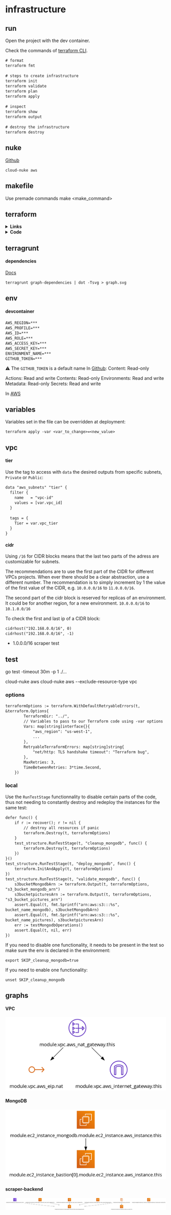 # infrastructure

## run

Open the project with the dev container.

Check the commands of [terraform CLI](https://www.terraform.io/cli/commands#switching-working-directory-with-chdir).

```shell
# format
terraform fmt

# steps to create infrastructure
terraform init
terraform validate
terraform plan
terraform apply

# inspect
terraform show
terraform output

# destroy the infrastructure
terraform destroy
```

## nuke

[Github](https://github.com/gruntwork-io/cloud-nuke)

```
cloud-nuke aws
```

## makefile
Use premade commands
make <make_command>

## terraform

<details><summary> <b>Links</b> </summary>

Check the [tutorial for AWS](https://learn.hashicorp.com/tutorials/terraform/aws-build?in=terraform/aws-get-started).
To setup a VPC check this [Medium article](# https://medium.com/swlh/creating-an-aws-ecs-cluster-of-ec2-instances-with-terraform-85a10b5cfbe3
).
To setup workflow and environments check this [Medium article](https://blog.gruntwork.io/how-to-manage-terraform-state-28f5697e68fa).

Check the [HCL](https://developer.hashicorp.com/terraform/language).

</details>

<details><summary> <b>Code</b> </summary>

For reources tags, where `common_tags` is a map:

```hcl
resource "aws_resource_type" "resource_name" {
  tags = merge(var.common_tags, {Name="..."})
}
```

Add the lifecycle policy to create before detroying to avoid downtime.
Be careful not to do it on unique resources that cannot be duplicated.

```hcl
resource "aws_resource_type" "resource_name" {
  lifecycle {
    create_before_destroy = true
  }
}
```

Add the lifecycle policy to protect from destroying it:
```hcl
resource "aws_resource_type" "resource_name" {
  lifecycle {
    prevent_destroy = true
  }
}
```

For backing up the state in an S3 bucket, insert those only in the running terraform file, which would not be in `modules`. 
The backend name is usually `backend_name="terraform-state-backend"`.
There is a different state for production and non-production environments.

```hcl
provider "aws" {
  aws_region = var.aws_region
}
```

For running a bash script after the creation of the resource:
```hcl
resource "aws_resource_type" "resource_name" {
  user_data = templatefile("user-data.sh", {
    var_to_inject = "something"
  })
}
```

Inside `user-data.sh`:

```shell
#!/bin/bash

...
${db_address}
...
```

</details>

## terragrunt

#### dependencies

[Docs](https://terragrunt.gruntwork.io/docs/features/execute-terraform-commands-on-multiple-modules-at-once/#dependencies-between-modules)

```shell
terragrunt graph-dependencies | dot -Tsvg > graph.svg
```



## env

#### devcontainer

```
AWS_REGION=***
AWS_PROFILE=***
AWS_ID=***
AWS_ROLE=***
AWS_ACCESS_KEY=***
AWS_SECRET_KEY=***
ENVIRONMENT_NAME=***
GITHUB_TOKEN=***
```

:warning: The `GITHUB_TOKEN` is a default name
In [Github](https://github.com/settings/personal-access-tokens/new):
Content: Read-only

  Actions: Read and write
  Contents: Read-only
  Environments: Read and write
  Metadata: Read-only
  Secrets: Read and write

In [AWS]()

## variables

Variables set in the file can be overridden at deployment:

```shell
terraform apply -var <var_to_change>=<new_value>
```

## vpc
#### tier

Use the tag to access with `data` the desired outputs from specific subnets, `Private` or `Public`:

```hcl
data "aws_subnets" "tier" {
  filter {
    name   = "vpc-id"
    values = [var.vpc_id]
  }

  tags = {
    Tier = var.vpc_tier
  }
}
```

#### cidr

Using `/16` for CIDR blocks means that the last two parts of the adress are customizable for subnets.

The recommendations are to use the first part of the CIDR for different VPCs projects. When ever there should be a clear abstraction, use a different number. The recommendation is to simply increment by 1 the value of the first value of the CIDR, e.g. `10.0.0.0/16` to `11.0.0.0/16`.

The second part of the cidr block is reserved for replicas of an environment. It could be for another region, for a new environment. `10.0.0.0/16` to `10.1.0.0/16`


To check the first and last ip of a CIDR block:

```hcl
cidrhost("192.168.0.0/16", 0)
cidrhost("192.168.0.0/16", -1)
```

- 1.0.0.0/16 scraper test



## test 

  go test -timeout 30m -p 1 ./...

  cloud-nuke aws
  cloud-nuke aws --exclude-resource-type vpc

### options

```hcl
terraformOptions := terraform.WithDefaultRetryableErrors(t, &terraform.Options{
		TerraformDir: "../",
		// Variables to pass to our Terraform code using -var options
		Vars: map[string]interface{}{
			"aws_region": "us-west-1",
            ...
		},
		RetryableTerraformErrors: map[string]string{
			"net/http: TLS handshake timeout": "Terraform bug",
		},
		MaxRetries: 3,
		TimeBetweenRetries: 3*time.Second,
	})
```

### local

Use the `RunTestStage` functionnality to disable certain parts of the code, thus not needing to constantly destroy and redeploy the instances for the same test:

```hcl
defer func() {
    if r := recover(); r != nil {
        // destroy all resources if panic
        terraform.Destroy(t, terraformOptions)
    }
    test_structure.RunTestStage(t, "cleanup_mongodb", func() {
        terraform.Destroy(t, terraformOptions)
    })
}()
test_structure.RunTestStage(t, "deploy_mongodb", func() {
    terraform.InitAndApply(t, terraformOptions)
})
test_structure.RunTestStage(t, "validate_mongodb", func() {
    s3bucketMongodbArn := terraform.Output(t, terraformOptions, "s3_bucket_mongodb_arn")
    s3bucketpicturesArn := terraform.Output(t, terraformOptions, "s3_bucket_pictures_arn")
    assert.Equal(t, fmt.Sprintf("arn:aws:s3:::%s", bucket_name_mongodb), s3bucketMongodbArn)
    assert.Equal(t, fmt.Sprintf("arn:aws:s3:::%s", bucket_name_pictures), s3bucketpicturesArn)
    err := testMongodbOperations()
    assert.Equal(t, nil, err)
})
```

If you need to disable one functionality, it needs to be present in the test so make sure the env is declared in the environment:

```shell
export SKIP_cleanup_mongodb=true
```

If you need to enable one functionality:

```shell
unset SKIP_cleanup_mongodb
```

## graphs

#### VPC

![VPC](modules/vpc/graph.png)

#### MongoDB

![MongoDB](modules/data/mongodb/graph.png)

#### scraper-backend

![Scraper-backend](modules/services/scraper-backend/graph.png)